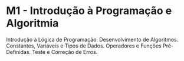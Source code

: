 # M1 - Introdução à Programação e Algoritmia
Introdução à Lógica de Programação.
Desenvolvimento de Algoritmos.
Constantes, Variáveis e Tipos de Dados.
Operadores e Funções Pré-Definidas.
Teste e Correção de Erros.

